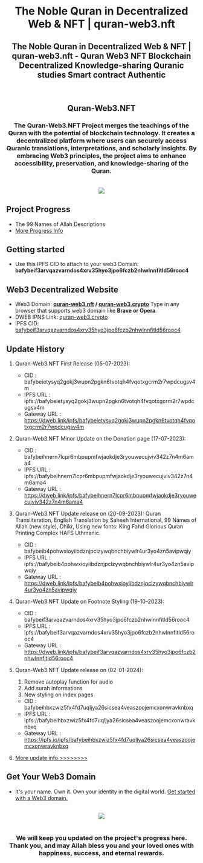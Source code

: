 <h1 align="center">The Noble Quran in Decentralized Web & NFT | quran-web3.nft</h1>
<h2 align="center">The Noble Quran in Decentralized Web & NFT | quran-web3.nft - Quran Web3 NFT Blockchain Decentralized Knowledge-sharing Quranic studies Smart contract Authentic</h2>
<br />
<h2 align="center">Quran-Web3.NFT</h2>
<h3 align="center">The Quran-Web3.NFT Project merges the teachings of the Quran with the potential of blockchain technology. It creates a decentralized platform where users can securely access Quranic translations, interpretations, and scholarly insights. By embracing Web3 principles, the project aims to enhance accessibility, preservation, and knowledge-sharing of the Quran.</h3>
<br />
<div align="center" dir="auto">
<img src="https://github.com/quran-web3/quran-web3/assets/136342539/d2bda0ec-9e95-4188-aa61-c1c3262e2aa1" />
</div>

## Project Progress
*  The 99 Names of Allah Descriptions
*  <a href="https://github.com/quran-web3/quran-web3.nft/projects">More Progress Info</a>

## Getting started
*  Use this IPFS CID to attach to your web3 Domain: <b>bafybeif3arvqazvarndos4xrv35hyo3jpo6fczb2nhwlnnfitld56rooc4</b>

## Web3 Decentralized Website
*  Web3 Domain: <b><u>quran-web3.nft</u> / <u>quran-web3.crypto</u></b> Type in any browser that supports web3 domain like <b>Brave or Opera</b>.
*  DWEB IPNS Link: <a href="https://dweb.link/ipns/quran-web3.crypto"> quran-web3.crypto </a>
*  IPFS CID: <a href="https://bafybeif3arvqazvarndos4xrv35hyo3jpo6fczb2nhwlnnfitld56rooc4.ipfs.dweb.link/">bafybeif3arvqazvarndos4xrv35hyo3jpo6fczb2nhwlnnfitld56rooc4</a>

## Update History
1.  Quran-Web3.NFT First Release (05-07-2023):
    *  CID             : bafybeietysyq2gokj3wupn2pgkn6tvotqh4fvqotxgcrm2r7wpdcugsv4m
    *  IPFS URL        : ipfs://bafybeietysyq2gokj3wupn2pgkn6tvotqh4fvqotxgcrm2r7wpdcugsv4m
    *  Gateway URL     : https://dweb.link/ipfs/bafybeietysyq2gokj3wupn2pgkn6tvotqh4fvqotxgcrm2r7wpdcugsv4m

2.  Quran-Web3.NFT Minor Update on the Donation page (17-07-2023):
    *  CID             : bafybeihnern7lcpr6mbpupmfwjaokdje3ryouwecujviv342z7n4m6ama4
    *  IPFS URL        : ipfs://bafybeihnern7lcpr6mbpupmfwjaokdje3ryouwecujviv342z7n4m6ama4
    *  Gateway URL     : https://dweb.link/ipfs/bafybeihnern7lcpr6mbpupmfwjaokdje3ryouwecujviv342z7n4m6ama4

3.  Quran-Web3.NFT Update release on (20-09-2023):
    Quran Transliteration, English Translation by Saheeh International, 99 Names of Allah (new style), Dhikr, Using new fonts: King Fahd Glorious Quran Printing Complex HAFS Uthmanic.
    *  CID             : bafybeib4pohwxioyiibdznjpclzywqbnchbiywlr4ur3yo4zn5avipwqiy
    *  IPFS URL        : ipfs://bafybeib4pohwxioyiibdznjpclzywqbnchbiywlr4ur3yo4zn5avipwqiy
    *  Gateway URL     : https://dweb.link/ipfs/bafybeib4pohwxioyiibdznjpclzywqbnchbiywlr4ur3yo4zn5avipwqiy

4.  Quran-Web3.NFT Update on Footnote Styling (19-10-2023):
    *  CID             : bafybeif3arvqazvarndos4xrv35hyo3jpo6fczb2nhwlnnfitld56rooc4
    *  IPFS URL        : ipfs://bafybeif3arvqazvarndos4xrv35hyo3jpo6fczb2nhwlnnfitld56rooc4
    *  Gateway URL     : https://dweb.link/ipfs/bafybeif3arvqazvarndos4xrv35hyo3jpo6fczb2nhwlnnfitld56rooc4

5. Quran-Web3.NFT Update release on (02-01-2024):
    1. Remove autoplay function for audio
    2. Add surah informations
    3. New styling on index pages

    *  CID             : bafybeihbxzwiz5fx4fd7uqljya26sicsea4veaszoojemcxonwravknbxq
    *  IPFS URL        : ipfs://bafybeihbxzwiz5fx4fd7uqljya26sicsea4veaszoojemcxonwravknbxq
    *  Gateway URL     : https://ipfs.io/ipfs/bafybeihbxzwiz5fx4fd7uqljya26sicsea4veaszoojemcxonwravknbxq

6.  <a href="https://github.com/quran-web3/quran-web3.nft/releases">More update info >>>>>>>></a>

## Get Your Web3 Domain
*  It's your name. Own it. Own your identity in the digital world. <a href="https://unstoppabledomains.com/?ref=0292cd8075b549e" target="_blank">Get started with a Web3 domain.</a>
<br />
<div align="center" dir="auto">
<img src="https://github.com/quran-web3/quran-web3/assets/136342539/ae998b74-5454-4607-aaa9-e175f2a17cb4" />
</div> 
<br />
<h3 align="center">We will keep you updated on the project's progress here. Thank you, and may Allah bless you and your loved ones with happiness, success, and eternal rewards.</h3>
